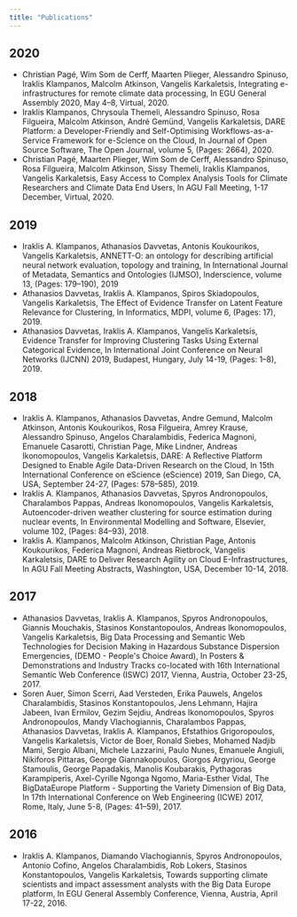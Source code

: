 ```yaml
---
title: "Publications"
---
```



## 2020

- Christian Pagé, Wim Som de Cerff, Maarten Plieger, Alessandro Spinuso, Iraklis Klampanos, Malcolm Atkinson, Vangelis Karkaletsis, Integrating e-infrastructures for remote climate data processing, In EGU General Assembly 2020, May 4–8, Virtual, 2020.
- Iraklis Klampanos, Chrysoula Themeli, Alessandro Spinuso, Rosa Filgueira, Malcolm Atkinson, André Gemünd, Vangelis Karkaletsis, DARE Platform: a Developer-Friendly and Self-Optimising Workflows-as-a-Service Framework for e-Science on the Cloud, In Journal of Open Source Software, The Open Journal, volume 5, (Pages: 2664), 2020.
- Christian Pagé, Maarten Plieger, Wim Som de Cerff, Alessandro Spinuso, Rosa Filgueira, Malcolm Atkinson, Sissy Themeli, Iraklis Klampanos, Vangelis Karkaletsis, Easy Access to Complex Analysis Tools for Climate Researchers and Climate Data End Users, In AGU Fall Meeting, 1-17 December, Virtual, 2020.

## 2019

- Iraklis A. Klampanos, Athanasios Davvetas, Antonis Koukourikos, Vangelis Karkaletsis, ANNETT-O: an ontology for describing artificial neural network evaluation, topology and training, In International Journal of Metadata, Semantics and Ontologies (IJMSO), Inderscience, volume 13, (Pages: 179–190), 2019
- Athanasios Davvetas, Iraklis A. Klampanos, Spiros Skiadopoulos, Vangelis Karkaletsis, The Effect of Evidence Transfer on Latent Feature Relevance for Clustering, In Informatics, MDPI, volume 6, (Pages: 17), 2019.
- Athanasios Davvetas, Iraklis A. Klampanos, Vangelis Karkaletsis, Evidence Transfer for Improving Clustering Tasks Using External Categorical Evidence, In International Joint Conference on Neural Networks (IJCNN) 2019, Budapest, Hungary, July 14-19, (Pages: 1–8), 2019.

## 2018

- Iraklis A. Klampanos, Athanasios Davvetas, Andre Gemund, Malcolm Atkinson, Antonis Koukourikos, Rosa Filgueira, Amrey Krause, Alessandro Spinuso, Angelos Charalambidis, Federica Magnoni, Emanuele Casarotti, Christian Page, Mike Lindner, Andreas Ikonomopoulos, Vangelis Karkaletsis, DARE: A Reflective Platform Designed to Enable Agile Data-Driven Research on the Cloud, In 15th International Conference on eScience (eScience) 2019, San Diego, CA, USA, September 24-27, (Pages: 578–585), 2019.
- Iraklis A. Klampanos, Athanasios Davvetas, Spyros Andronopoulos, Charalambos Pappas, Andreas Ikonomopoulos, Vangelis Karkaletsis, Autoencoder-driven weather clustering for source estimation during nuclear events, In Environmental Modelling and Software, Elsevier, volume 102, (Pages: 84–93), 2018.
- Iraklis A. Klampanos, Malcolm Atkinson, Christian Page, Antonis Koukourikos, Federica Magnoni, Andreas Rietbrock, Vangelis Karkaletsis, DARE to Deliver Research Agility on Cloud E-Infrastructures, In AGU Fall Meeting Abstracts, Washington, USA, December 10-14, 2018.

## 2017

- Athanasios Davvetas, Iraklis A. Klampanos, Spyros Andronopoulos, Giannis Mouchakis, Stasinos Konstantopoulos, Andreas Ikonomopoulos, Vangelis Karkaletsis, Big Data Processing and Semantic Web Technologies for Decision Making in Hazardous Substance Dispersion Emergencies, (DEMO - People's Choice Award), In Posters & Demonstrations and Industry Tracks co-located with 16th International Semantic Web Conference (ISWC) 2017, Vienna, Austria, October 23-25, 2017.
- Soren Auer, Simon Scerri, Aad Versteden, Erika Pauwels, Angelos Charalambidis, Stasinos Konstantopoulos, Jens Lehmann, Hajira Jabeen, Ivan Ermilov, Gezim Sejdiu, Andreas Ikonomopoulos, Spyros Andronopoulos, Mandy Vlachogiannis, Charalambos Pappas, Athanasios Davvetas, Iraklis A. Klampanos, Efstathios Grigoropoulos, Vangelis Karkaletsis, Victor de Boer, Ronald Siebes, Mohamed Nadjib Mami, Sergio Albani, Michele Lazzarini, Paulo Nunes, Emanuele Angiuli, Nikiforos Pittaras, George Giannakopoulos, Giorgos Argyriou, George Stamoulis, George Papadakis, Manolis Koubarakis, Pythagoras Karampiperis, Axel-Cyrille Ngonga Ngomo, Maria-Esther Vidal, The BigDataEurope Platform - Supporting the Variety Dimension of Big Data, In 17th International Conference on Web Engineering (ICWE) 2017, Rome, Italy, June 5-8, (Pages: 41–59), 2017.

## 2016

- Iraklis A. Klampanos, Diamando Vlachogiannis, Spyros Andronopoulos, Antonio Cofino, Angelos Charalambidis, Rob Lokers, Stasinos Konstantopoulos, Vangelis Karkaletsis, Towards supporting climate scientists and impact assessment analysts with the Big Data Europe platform, In EGU General Assembly Conference, Vienna, Austria, April 17-22, 2016.
